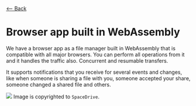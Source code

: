 [⟵ Back](../features.md#features)

# Browser app built in WebAssembly

We have a browser app as a file manager built in WebAssembly that is compatible with all major browsers. You can perform all operations from it and it handles the traffic also. Concurrent and resumable transfers.

It supports notifications that you receive for several events and changes, like when someone is sharing a file with you, someone accepted your share, someone changed a shared file and others.

![](https://github.com/radumarias/syncoxiders/blob/main/website/resources/app.png?raw=true)
Image is copyrighted to `SpaceDrive`.
